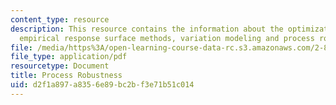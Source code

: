 ```yaml
---
content_type: resource
description: This resource contains the information about the optimization basics,
  empirical response surface methods, variation modeling and process robustness.
file: /media/https%3A/open-learning-course-data-rc.s3.amazonaws.com/2-830j-control-of-manufacturing-processes-sma-6303-spring-2008/d2f1a897a8356e89bc2bf3e71b51c014_lecture16.pdf
file_type: application/pdf
resourcetype: Document
title: Process Robustness
uid: d2f1a897-a835-6e89-bc2b-f3e71b51c014
---
```


